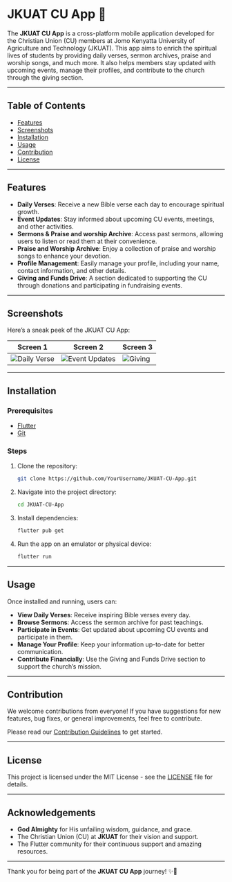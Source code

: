 # JKUAT CU App 📱

The **JKUAT CU App** is a cross-platform mobile application developed for the Christian Union (CU) members at Jomo Kenyatta University of Agriculture and Technology (JKUAT). This app aims to enrich the spiritual lives of students by providing daily verses, sermon archives, praise and worship songs, and much more. It also helps members stay updated with upcoming events, manage their profiles, and contribute to the church through the giving section.

---

## Table of Contents
- [Features](#features)
- [Screenshots](#screenshots)
- [Installation](#installation)
- [Usage](#usage)
- [Contribution](#contribution)
- [License](#license)

---

## Features

- **Daily Verses**: Receive a new Bible verse each day to encourage spiritual growth.
- **Event Updates**: Stay informed about upcoming CU events, meetings, and other activities.
- **Sermons & Praise and worship Archive**: Access past sermons, allowing users to listen or read them at their convenience.
- **Praise and Worship Archive**: Enjoy a collection of praise and worship songs to enhance your devotion.
- **Profile Management**: Easily manage your profile, including your name, contact information, and other details.
- **Giving and Funds Drive**: A section dedicated to supporting the CU through donations and participating in fundraising events.

---

## Screenshots

Here’s a sneak peek of the JKUAT CU App:

| Screen 1 | Screen 2 | Screen 3 |
| -------- | -------- | -------- |
| ![Daily Verse](./screenshots/daily_verse.png) | ![Event Updates](./screenshots/event_updates.png) | ![Giving](./screenshots/giving.png) |

---

## Installation

### Prerequisites
- [Flutter](https://flutter.dev/docs/get-started/install)
- [Git](https://git-scm.com)

### Steps

1. Clone the repository:
    ```bash
    git clone https://github.com/YourUsername/JKUAT-CU-App.git
    ```

2. Navigate into the project directory:
    ```bash
    cd JKUAT-CU-App
    ```

3. Install dependencies:
    ```bash
    flutter pub get
    ```

4. Run the app on an emulator or physical device:
    ```bash
    flutter run
    ```

---

## Usage

Once installed and running, users can:
- **View Daily Verses**: Receive inspiring Bible verses every day.
- **Browse Sermons**: Access the sermon archive for past teachings.
- **Participate in Events**: Get updated about upcoming CU events and participate in them.
- **Manage Your Profile**: Keep your information up-to-date for better communication.
- **Contribute Financially**: Use the Giving and Funds Drive section to support the church’s mission.

---

## Contribution

We welcome contributions from everyone! If you have suggestions for new features, bug fixes, or general improvements, feel free to contribute.

Please read our [Contribution Guidelines](./CONTRIBUTION.md) to get started.

---

## License

This project is licensed under the MIT License - see the [LICENSE](./LICENSE) file for details.

---

## Acknowledgements

- **God Almighty** for His unfailing wisdom, guidance, and grace.
- The Christian Union (CU) at **JKUAT** for their vision and support.
- The Flutter community for their continuous support and amazing resources.
  
---

Thank you for being part of the **JKUAT CU App** journey! ✨🙏

